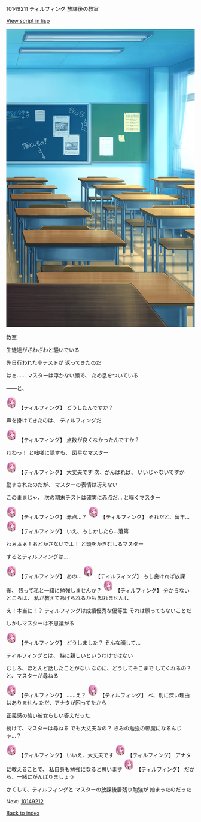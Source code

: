 10149211 ティルフィング 放課後の教室

[View script in lisp](../scripts/10149211.txt)

![classroom02_morning.png](../images/backgrounds/classroom02_morning.png)

教室

生徒達がざわざわと騒いでいる

先日行われた小テストが
返ってきたのだ

はぁ……
マスターは浮かない顔で、
ため息をついている

――と、

<img src="../images/units/101491.png" alt="101491.png" height="34"/>
【ティルフィング】
どうしたんですか？

声を掛けてきたのは、
ティルフィングだ

<img src="../images/units/101491.png" alt="101491.png" height="34"/>
【ティルフィング】
点数が良くなかったんですか？

わわっ！
と咄嗟に隠すも、
図星なマスター

<img src="../images/units/101491.png" alt="101491.png" height="34"/>
【ティルフィング】
大丈夫です
次、がんばれば、
いいじゃないですか

励まされたのだが、
マスターの表情は冴えない

このままじゃ、
次の期末テストは確実に赤点だ…
と嘆くマスター

<img src="../images/units/101491.png" alt="101491.png" height="34"/>
【ティルフィング】
赤点…？

<img src="../images/units/101491.png" alt="101491.png" height="34"/>
【ティルフィング】
それだと、留年…

<img src="../images/units/101491.png" alt="101491.png" height="34"/>
【ティルフィング】
いえ、もしかしたら…落第

わぁぁぁ！おどかさないでよ！
と頭をかきむしるマスター

するとティルフィングは…

<img src="../images/units/101491.png" alt="101491.png" height="34"/>
【ティルフィング】
あの…

<img src="../images/units/101491.png" alt="101491.png" height="34"/>
【ティルフィング】
もし良ければ放課後、
残って私と一緒に勉強しませんか？

<img src="../images/units/101491.png" alt="101491.png" height="34"/>
【ティルフィング】
分からないところは、
私が教えてあげられるかも
知れませんし

え！本当に！？
ティルフィングは成績優秀な優等生
それは願ってもないことだ

しかしマスターは不思議がる

<img src="../images/units/101491.png" alt="101491.png" height="34"/>
【ティルフィング】
どうしました？
そんな顔して…

ティルフィングとは、
特に親しいというわけではない

むしろ、ほとんど話したことがない
なのに、どうしてそこまで
してくれるの？と、マスターが尋ねる

<img src="../images/units/101491.png" alt="101491.png" height="34"/>
【ティルフィング】
……え？

<img src="../images/units/101491.png" alt="101491.png" height="34"/>
【ティルフィング】
べ、別に深い理由はありません
ただ、アナタが困ってたから

正義感の強い彼女らしい答えだった

続けて、マスターは尋ねる
でも大丈夫なの？
きみの勉強の邪魔になるんじゃ…？

<img src="../images/units/101491.png" alt="101491.png" height="34"/>
【ティルフィング】
いいえ、大丈夫です

<img src="../images/units/101491.png" alt="101491.png" height="34"/>
【ティルフィング】
アナタに教えることで、
私自身も勉強になると思います

<img src="../images/units/101491.png" alt="101491.png" height="34"/>
【ティルフィング】
だから、一緒にがんばりましょう

かくして、ティルフィングと
マスターの放課後居残り勉強が
始まったのだった

Next: [10149212](10149212.md)

[Back to index](index.md)
